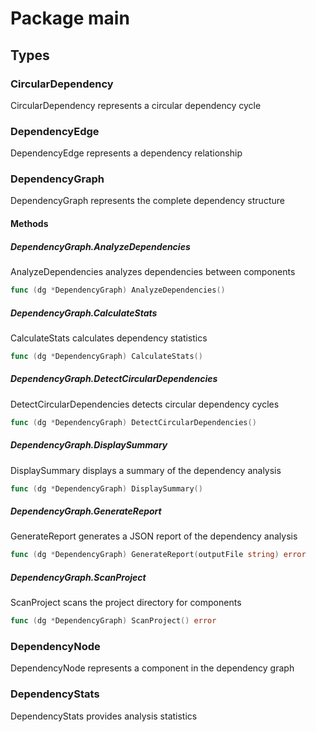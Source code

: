 # Package main

## Types

### CircularDependency

CircularDependency represents a circular dependency cycle


### DependencyEdge

DependencyEdge represents a dependency relationship


### DependencyGraph

DependencyGraph represents the complete dependency structure


#### Methods

##### DependencyGraph.AnalyzeDependencies

AnalyzeDependencies analyzes dependencies between components


```go
func (dg *DependencyGraph) AnalyzeDependencies()
```

##### DependencyGraph.CalculateStats

CalculateStats calculates dependency statistics


```go
func (dg *DependencyGraph) CalculateStats()
```

##### DependencyGraph.DetectCircularDependencies

DetectCircularDependencies detects circular dependency cycles


```go
func (dg *DependencyGraph) DetectCircularDependencies()
```

##### DependencyGraph.DisplaySummary

DisplaySummary displays a summary of the dependency analysis


```go
func (dg *DependencyGraph) DisplaySummary()
```

##### DependencyGraph.GenerateReport

GenerateReport generates a JSON report of the dependency analysis


```go
func (dg *DependencyGraph) GenerateReport(outputFile string) error
```

##### DependencyGraph.ScanProject

ScanProject scans the project directory for components


```go
func (dg *DependencyGraph) ScanProject() error
```

### DependencyNode

DependencyNode represents a component in the dependency graph


### DependencyStats

DependencyStats provides analysis statistics


